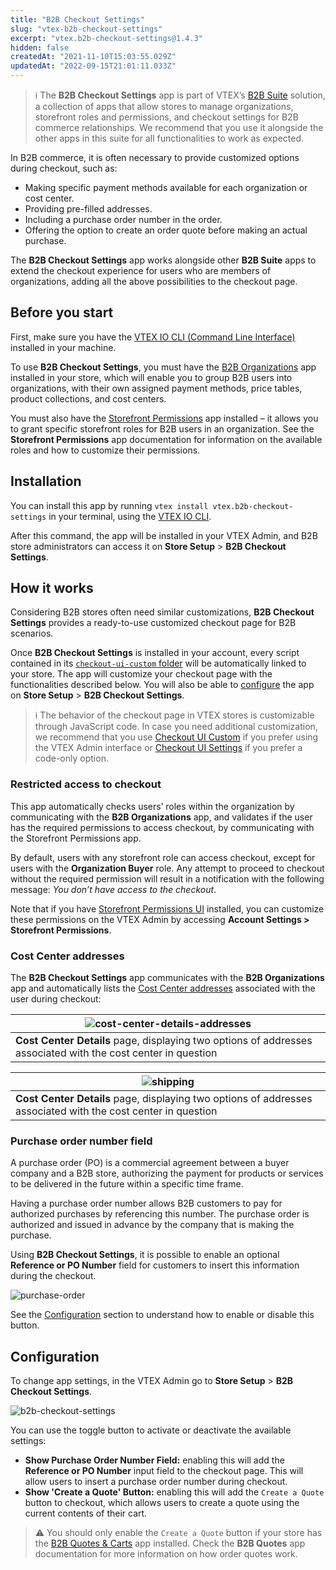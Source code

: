 ```yaml
---
title: "B2B Checkout Settings"
slug: "vtex-b2b-checkout-settings"
excerpt: "vtex.b2b-checkout-settings@1.4.3"
hidden: false
createdAt: "2021-11-10T15:03:55.029Z"
updatedAt: "2022-09-15T21:01:11.033Z"
---
```


>ℹ The **B2B Checkout Settings** app is part of VTEX’s [B2B Suite](https://developers.vtex.com/docs/guides/vtex-b2b-suite) solution, a collection of apps that allow stores to manage organizations, storefront roles and permissions, and checkout settings for B2B commerce relationships. We recommend that you use it alongside the other apps in this suite for all functionalities to work as expected.

In B2B commerce, it is often necessary to provide customized options during checkout, such as:

* Making specific payment methods available for each organization or cost center.
* Providing pre-filled addresses.
* Including a purchase order number in the order.
* Offering the option to create an order quote before making an actual purchase.

The **B2B Checkout Settings** app works alongside other **B2B Suite** apps to extend the checkout experience for users who are members of organizations, adding all the above possibilities to the checkout page.


## Before you start

First, make sure you have the [VTEX IO CLI (Command Line Interface)](https://developers.vtex.com/docs/guides/vtex-io-documentation-vtex-io-cli-install) installed in your machine.

To use **B2B Checkout Settings**, you must have the [B2B Organizations](https://developers.vtex.com/docs/guides/vtex-b2b-organizations) app installed in your store, which will enable you to group B2B users into organizations, with their own assigned payment methods, price tables, product collections, and cost centers. 

You must also have the [Storefront Permissions](https://developers.vtex.com/docs/guides/vtex-storefront-permissions) app installed – it allows you to grant specific storefront roles for B2B users in an organization. See the **Storefront Permissions** app documentation for information on the available roles and how to customize their permissions.


## Installation

You can install this app by running `vtex install vtex.b2b-checkout-settings` in your terminal, using the [VTEX IO CLI](https://developers.vtex.com/docs/guides/vtex-io-documentation-vtex-io-cli-installation-and-command-reference).

After this command, the app will be installed in your VTEX Admin, and B2B store administrators can access it on **Store Setup** > **B2B Checkout Settings**.


## How it works

Considering B2B stores often need similar customizations, **B2B Checkout Settings** provides a ready-to-use customized checkout page for B2B scenarios.

Once **B2B Checkout Settings** is installed in your account, every script contained in its [`checkout-ui-custom` folder](https://github.com/vtex-apps/b2b-checkout-settings/tree/master/checkout-ui-custom) will be automatically linked to your store. The app will customize your checkout page with the functionalities described below. You will also be able to [configure](#configuration) the app on **Store Setup** > **B2B Checkout Settings**.


>ℹ The behavior of the checkout page in VTEX stores is customizable through JavaScript code. In case you need additional customization, we recommend that you use [Checkout UI Custom](https://apps.vtex.com/vtex-checkout-ui-custom/p) if you prefer using the VTEX Admin interface or [Checkout UI Settings](https://developers.vtex.com/docs/guides/vtex-checkout-ui-settings) if you prefer a code-only option.


### Restricted access to checkout

This app automatically checks users’ roles within the organization by communicating with the **B2B Organizations** app, and validates if the user has the required permissions to access checkout, by communicating with the Storefront Permissions app.

By default, users with any storefront role can access checkout, except for users with the **Organization Buyer** role. Any attempt to proceed to checkout without the required permission will result in a notification with the following message: _You don’t have access to the checkout_.

Note that if you have [Storefront Permissions UI](https://developers.vtex.com/docs/guides/vtex-storefront-permissions-ui) installed, you can customize these permissions on the VTEX Admin by accessing **Account Settings > Storefront Permissions**.


### Cost Center addresses

The **B2B Checkout Settings** app communicates with the **B2B Organizations** app and automatically lists the [Cost Center addresses](https://developers.vtex.com/docs/guides/vtex-b2b-organizations#cost-center-details) associated with the user during checkout:

| ![cost-center-details-addresses](https://raw.githubusercontent.com/vtex-apps/b2b-checkout-settings/master/docs/images/cost-center-details-addresses.png) |
|-|
|**Cost Center Details** page, displaying two options of addresses associated with the cost center in question |

| ![shipping](https://raw.githubusercontent.com/vtex-apps/b2b-checkout-settings/master/docs/images/shipping.png) |
|-|
| **Cost Center Details** page, displaying two options of addresses associated with the cost center in question | Checkout page for an user associated with this organization and cost center |


### Purchase order number field

A purchase order (PO) is a commercial agreement between a buyer company and a B2B store, authorizing the payment for products or services to be delivered in the future within a specific time frame.

Having a purchase order number allows B2B customers to pay for authorized purchases by referencing this number. The purchase order is authorized and issued in advance by the company that is making the purchase.

Using **B2B Checkout Settings**, it is possible to enable an optional **Reference or PO Number** field for customers to insert this information during the checkout.

![purchase-order](https://raw.githubusercontent.com/vtex-apps/b2b-checkout-settings/master/docs/images/purchase-order.png)

See the [Configuration](#configuration) section to understand how to enable or disable this button.

## Configuration

To change app settings, in the VTEX Admin go to **Store Setup** > **B2B Checkout Settings**.

![b2b-checkout-settings](https://raw.githubusercontent.com/vtex-apps/b2b-checkout-settings/master/docs/images/b2b-checkout-settings.png)

You can use the toggle button to activate or deactivate the available settings:

* **Show Purchase Order Number Field:** enabling this will add the **Reference or PO Number** input field to the checkout page. This will allow users to insert a purchase order number during checkout.
* **Show 'Create a Quote' Button:** enabling this will add the `Create a Quote` button to checkout, which allows users to create a quote using the current contents of their cart.

> ⚠️ You should only enable the `Create a Quote` button if your store has the [B2B Quotes & Carts](https://developers.vtex.com/docs/guides/vtex-b2b-quotes) app installed. Check the **B2B Quotes** app documentation for more information on how order quotes work.